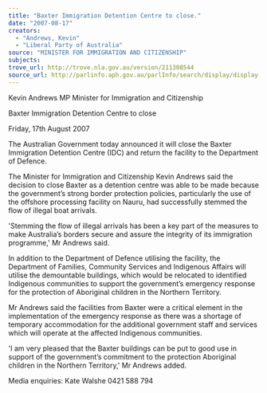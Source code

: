```yaml
---
title: "Baxter Immigration Detention Centre to close."
date: "2007-08-17"
creators:
  - "Andrews, Kevin"
  - "Liberal Party of Australia"
source: "MINISTER FOR IMMIGRATION AND CITIZENSHIP"
subjects:
trove_url: http://trove.nla.gov.au/version/211308544
source_url: http://parlinfo.aph.gov.au/parlInfo/search/display/display.w3p;query=Id%3A%22media/pressrel/2L0O6%22
---
```


 Kevin Andrews MP  Minister for Immigration and Citizenship 

 

 

 Baxter Immigration Detention Centre to close 

 Friday, 17th August 2007 

 The Australian Government today announced it will close the Baxter  Immigration Detention Centre (IDC) and return the facility to the Department  of Defence. 

 The Minister for Immigration and Citizenship Kevin Andrews said the decision  to close Baxter as a detention centre was able to be made because the  government’s strong border protection policies, particularly the use of the  offshore processing facility on Nauru, had successfully stemmed the flow of  illegal boat arrivals.   

 'Stemming the flow of illegal arrivals has been a key part of the measures to  make Australia’s borders secure and assure the integrity of its immigration  programme,' Mr Andrews said. 

 In addition to the Department of Defence utilising the facility, the Department  of Families, Community Services and Indigenous Affairs will utilise the  demountable buildings, which would be relocated to identified Indigenous  communities to support the government’s emergency response for the  protection of Aboriginal children in the Northern Territory. 

 Mr Andrews said the facilities from Baxter were a critical element in the  implementation of the emergency response as there was a shortage of  temporary accommodation for the additional government staff and services  which will operate at the affected Indigenous communities. 

 'I am very pleased that the Baxter buildings can be put to good use in support  of the government’s commitment to the protection Aboriginal children in the  Northern Territory,' Mr Andrews added. 

 Media enquiries: Kate Walshe 0421 588 794 

 

